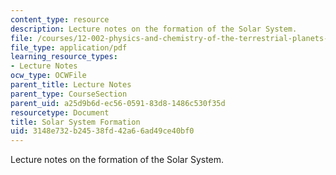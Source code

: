 ```yaml
---
content_type: resource
description: Lecture notes on the formation of the Solar System.
file: /courses/12-002-physics-and-chemistry-of-the-terrestrial-planets-fall-2008/3148e732b24538fd42a66ad49ce40bf0_MIT12_002f08_lec2.pdf
file_type: application/pdf
learning_resource_types:
- Lecture Notes
ocw_type: OCWFile
parent_title: Lecture Notes
parent_type: CourseSection
parent_uid: a25d9b6d-ec56-0591-83d8-1486c530f35d
resourcetype: Document
title: Solar System Formation
uid: 3148e732-b245-38fd-42a6-6ad49ce40bf0
---
```

Lecture notes on the formation of the Solar System.

